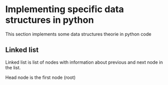 # Implementing specific data structures in python

This section implements some data structures theorie in python code

## Linked list

Linked list is list of nodes with information about previous and next node in the list.

Head node is the first node (root)
